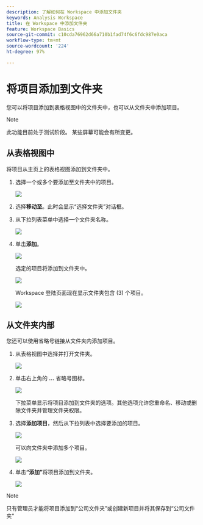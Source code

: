 ```yaml
---
description: 了解如何在 Workspace 中添加文件夹
keywords: Analysis Workspace
title: 在 Workspace 中添加文件夹
feature: Workspace Basics
source-git-commit: c10cda76962d66a710b1fad74f6c6fdc987e0aca
workflow-type: tm+mt
source-wordcount: '224'
ht-degree: 97%

---
```



# 将项目添加到文件夹

您可以将项目添加到表格视图中的文件夹中，也可以从文件夹中添加项目。

>[!NOTE]
>
>此功能目前处于测试阶段。 某些屏幕可能会有所变更。

## 从表格视图中

将项目从主页上的表格视图添加到文件夹中。

1. 选择一个或多个要添加至文件夹中的项目。

   ![](/help/analyze/analysis-workspace/build-workspace-project/assets/move-tv-selected.png)

1. 选择&#x200B;**移动至**。此时会显示“选择文件夹”对话框。

1. 从下拉列表菜单中选择一个文件夹名称。

   ![](/help/analyze/analysis-workspace/build-workspace-project/assets/move-select-folder.png)

1. 单击&#x200B;**添加**。

   ![](/help/analyze/analysis-workspace/build-workspace-project/assets/move-add.png)

   选定的项目将添加到文件夹中。

   ![](/help/analyze/analysis-workspace/build-workspace-project/assets/move-projects-added.png)

   Workspace 登陆页面现在显示文件夹包含 (3) 个项目。

   ![](/help/analyze/analysis-workspace/build-workspace-project/assets/move-folders-updated.png)

## 从文件夹内部

您还可以使用省略号链接从文件夹内添加项目。

1. 从表格视图中选择并打开文件夹。

   ![](/help/analyze/analysis-workspace/build-workspace-project/assets/move-open-folder.png)

1. 单击右上角的 **...** 省略号图标。

   ![](/help/analyze/analysis-workspace/build-workspace-project/assets/add-projects-elipsis.png)

   下拉菜单显示将项目添加到文件夹的选项。其他选项允许您重命名、移动或删除文件夹并管理文件夹权限。

1. 选择&#x200B;**添加项目**，然后从下拉列表中选择要添加的项目。

   ![](/help/analyze/analysis-workspace/build-workspace-project/assets/select-add-projects.png)

   可以向文件夹中添加多个项目。

   ![](/help/analyze/analysis-workspace/build-workspace-project/assets/move-add-multiple-projects.png)

1. 单击&#x200B;**“添加”**&#x200B;将项目添加到文件夹。

   ![](/help/analyze/analysis-workspace/build-workspace-project/assets/move-added-items.png)


>[!NOTE]
>
>只有管理员才能将项目添加到“公司文件夹”或创建新项目并将其保存到“公司文件夹”

